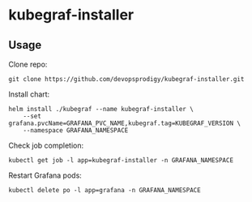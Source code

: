 # kubegraf-installer

## Usage

Clone repo:
```
git clone https://github.com/devopsprodigy/kubegraf-installer.git
```

Install chart:
```
helm install ./kubegraf --name kubegraf-installer \
    --set grafana.pvcName=GRAFANA_PVC_NAME,kubegraf.tag=KUBEGRAF_VERSION \
    --namespace GRAFANA_NAMESPACE
```

Check job completion:
```
kubectl get job -l app=kubegraf-installer -n GRAFANA_NAMESPACE 
```

Restart Grafana pods:
```
kubectl delete po -l app=grafana -n GRAFANA_NAMESPACE
```
